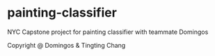 # painting-classifier
NYC Capstone project for painting classifier with teammate Domingos


Copyright @ Domingos & Tingting Chang

